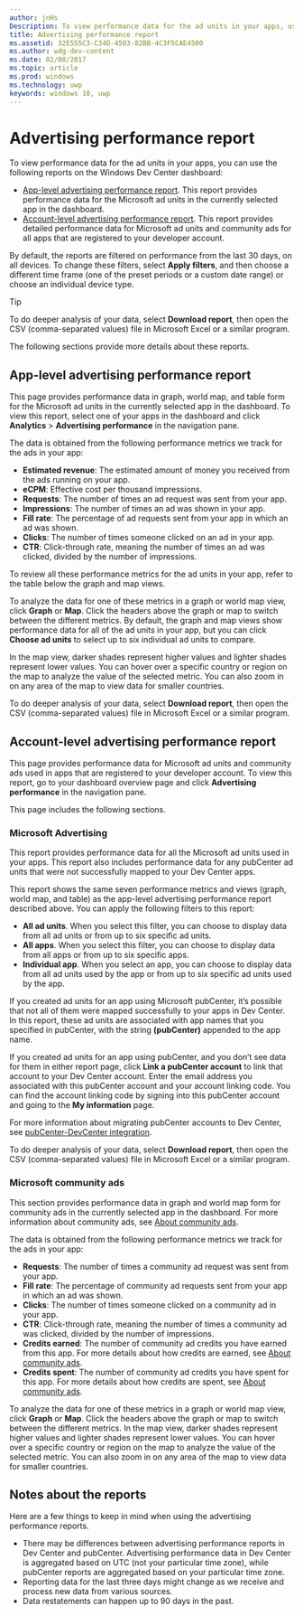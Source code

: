 ---author: jnHsDescription: To view performance data for the ad units in your apps, use the app-level and account-level advertising performance reports on the Windows Dev Center dashboard.title: Advertising performance reportms.assetid: 32E555C3-C34D-4503-82BB-4C3F5CAE4500ms.author: wdg-dev-contentms.date: 02/08/2017ms.topic: articlems.prod: windowsms.technology: uwpkeywords: windows 10, uwp---# Advertising performance reportTo view performance data for the ad units in your apps, you can use the following reports on the Windows Dev Center dashboard:-   [App-level advertising performance report](advertising-performance-report.md#app-level-advertising-performance-report). This report provides performance data for the Microsoft ad units in the currently selected app in the dashboard.-   [Account-level advertising performance report](advertising-performance-report.md#account-level-advertising-performance-report). This report provides detailed performance data for Microsoft ad units and community ads for all apps that are registered to your developer account.By default, the reports are filtered on performance from the last 30 days, on all devices. To change these filters, select **Apply filters**, and then choose a different time frame (one of the preset periods or a custom date range) or choose an individual device type. > [!TIP]> To do deeper analysis of your data, select **Download report**, then open the CSV (comma-separated values) file in Microsoft Excel or a similar program.The following sections provide more details about these reports.## App-level advertising performance reportThis page provides performance data in graph, world map, and table form for the Microsoft ad units in the currently selected app in the dashboard. To view this report, select one of your apps in the dashboard and click **Analytics** &gt; **Advertising performance** in the navigation pane.The data is obtained from the following performance metrics we track for the ads in your app:-   **Estimated revenue**: The estimated amount of money you received from the ads running on your app.-   **eCPM**: Effective cost per thousand impressions.-   **Requests**: The number of times an ad request was sent from your app.-   **Impressions**: The number of times an ad was shown in your app.-   **Fill rate**: The percentage of ad requests sent from your app in which an ad was shown.-   **Clicks**: The number of times someone clicked on an ad in your app.-   **CTR**: Click-through rate, meaning the number of times an ad was clicked, divided by the number of impressions.To review all these performance metrics for the ad units in your app, refer to the table below the graph and map views.To analyze the data for one of these metrics in a graph or world map view, click **Graph** or **Map**. Click the headers above the graph or map to switch between the different metrics. By default, the graph and map views show performance data for all of the ad units in your app, but you can click **Choose ad units** to select up to six individual ad units to compare.In the map view, darker shades represent higher values and lighter shades represent lower values. You can hover over a specific country or region on the map to analyze the value of the selected metric. You can also zoom in on any area of the map to view data for smaller countries.To do deeper analysis of your data, select **Download report**, then open the CSV (comma-separated values) file in Microsoft Excel or a similar program.## Account-level advertising performance reportThis page provides performance data for Microsoft ad units and community ads used in apps that are registered to your developer account. To view this report, go to your dashboard overview page and click **Advertising performance** in the navigation pane.This page includes the following sections.### Microsoft AdvertisingThis report provides performance data for all the Microsoft ad units used in your apps. This report also includes performance data for any pubCenter ad units that were not successfully mapped to your Dev Center apps.This report shows the same seven performance metrics and views (graph, world map, and table) as the app-level advertising performance report described above. You can apply the following filters to this report:-   **All ad units**. When you select this filter, you can choose to display data from all ad units or from up to six specific ad units.-   **All apps**. When you select this filter, you can choose to display data from all apps or from up to six specific apps.-   **Individual app**. When you select an app, you can choose to display data from all ad units used by the app or from up to six specific ad units used by the app.If you created ad units for an app using Microsoft pubCenter, it’s possible that not all of them were mapped successfully to your apps in Dev Center. In this report, these ad units are associated with app names that you specified in pubCenter, with the string **(pubCenter)** appended to the app name.If you created ad units for an app using pubCenter, and you don’t see data for them in either report page, click **Link a pubCenter account** to link that account to your Dev Center account. Enter the email address you associated with this pubCenter account and your account linking code. You can find the account linking code by signing into this pubCenter account and going to the **My information** page.For more information about migrating pubCenter accounts to Dev Center, see [pubCenter-DevCenter integration](pubcenter-dev-center-integration.md).To do deeper analysis of your data, select **Download report**, then open the CSV (comma-separated values) file in Microsoft Excel or a similar program.### Microsoft community adsThis section provides performance data in graph and world map form for community ads in the currently selected app in the dashboard. For more information about community ads, see [About community ads](about-community-ads.md).The data is obtained from the following performance metrics we track for the ads in your app:-   **Requests**: The number of times a community ad request was sent from your app.-   **Fill rate**: The percentage of community ad requests sent from your app in which an ad was shown.-   **Clicks**: The number of times someone clicked on a community ad in your app.-   **CTR**: Click-through rate, meaning the number of times a community ad was clicked, divided by the number of impressions.-   **Credits earned**: The number of community ad credits you have earned from this app. For more details about how credits are earned, see [About community ads](about-community-ads.md).-   **Credits spent**: The number of community ad credits you have spent for this app. For more details about how credits are spent, see [About community ads](about-community-ads.md).To analyze the data for one of these metrics in a graph or world map view, click **Graph** or **Map**. Click the headers above the graph or map to switch between the different metrics. In the map view, darker shades represent higher values and lighter shades represent lower values. You can hover over a specific country or region on the map to analyze the value of the selected metric. You can also zoom in on any area of the map to view data for smaller countries.## Notes about the reportsHere are a few things to keep in mind when using the advertising performance reports.- There may be differences between advertising performance reports in Dev Center and pubCenter. Advertising performance data in Dev Center is aggregated based on UTC (not your particular time zone), while pubCenter reports are aggregated based on your particular time zone.- Reporting data for the last three days might change as we receive and process new data from various sources.- Data restatements can happen up to 90 days in the past.  